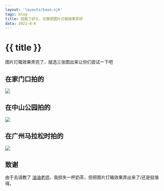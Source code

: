 ```yaml
---
layout: 'layouts/base.njk'
tags: blog
title: 捣鼓了好久，总算把图片灯箱效果弄好
data: 2021-8-6
---
```


# {{ title }}

图片灯箱效果弄完了，就选三张图出来让你们尝试一下吧

## 在家门口拍的

![](https://s3.jpg.cm/2021/08/05/IAWYCp.jpg)

## 在中山公园拍的

![](https://s3.jpg.cm/2021/08/05/IAWZGR.jpg)

## 在广州马拉松时拍的

![](https://s3.jpg.cm/2021/08/05/IAWsq6.jpg)

## 致谢
由于去请教了 <a href="https://www.200011.net/" target="_blank">油油老师</a>，我损失一杯奶茶，但把图片灯箱效果弄出来了/还是挺值得。